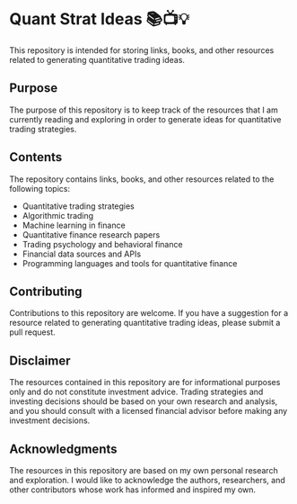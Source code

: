 # Quant Strat Ideas 📚📺💡
This repository is intended for storing links, books, and other resources related to generating quantitative trading ideas.

## Purpose
The purpose of this repository is to keep track of the resources that I am currently reading and exploring in order to generate ideas for quantitative trading strategies.

## Contents
The repository contains links, books, and other resources related to the following topics:

- Quantitative trading strategies
- Algorithmic trading
- Machine learning in finance
- Quantitative finance research papers
- Trading psychology and behavioral finance
- Financial data sources and APIs
- Programming languages and tools for quantitative finance

## Contributing
Contributions to this repository are welcome. If you have a suggestion for a resource related to generating quantitative trading ideas, please submit a pull request.

## Disclaimer
The resources contained in this repository are for informational purposes only and do not constitute investment advice. Trading strategies and investing decisions should be based on your own research and analysis, and you should consult with a licensed financial advisor before making any investment decisions.

## Acknowledgments
The resources in this repository are based on my own personal research and exploration. I would like to acknowledge the authors, researchers, and other contributors whose work has informed and inspired my own.
